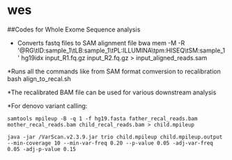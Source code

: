 # wes

##Codes for Whole Exome Sequence analysis

* Converts fastq files to SAM alignment file
    bwa mem -M -R '@RG\tID:sample_1\tLB:sample_1\tPL:ILLUMINA\tpm:HISEQ\tSM:sample_1' hg19idx input_R1.fq.gz input_R2.fq.gz > input_aligned_reads.sam

*Runs all the commands like from SAM format comversion to recalibration
    bash align_to_recal.sh

*The recalibrated BAM file can be used for various downstream analysis

*For denovo variant calling:

    samtools mpileup -B -q 1 -f hg19.fasta father_recal_reads.bam mother_recal_reads.bam child_recal_reads.bam > child.mpileup

    java -jar /VarScan.v2.3.9.jar trio child.mpileup child.mpileup.output --min-coverage 10 --min-var-freq 0.20 --p-value 0.05 -adj-var-freq 0.05 -adj-p-value 0.15
